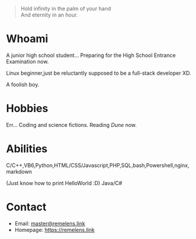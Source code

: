 > Hold infinity in the palm of your hand  
> And eternity in an hour.

# Whoami
A junior high school student... Preparing for the High School Entrance Examination now.

Linux beginner,just be reluctantly supposed to be a full-stack developer XD. 

A foolish boy.

# Hobbies
Err... Coding and science fictions. Reading _Dune_ now.

# Abilities
C/C++,VB6,Python,HTML/CSS/Javascript,PHP,SQL,bash,Powershell,nginx,markdown

(Just know how to print HelloWorld :D) Java/C#

# Contact
* Email: <master@remelens.link>
* Homepage: <https://remelens.link>

